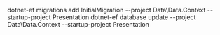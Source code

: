 dotnet-ef migrations add InitialMigration --project Data\Data.Context --startup-project Presentation
dotnet-ef database update --project Data\Data.Context --startup-project Presentation